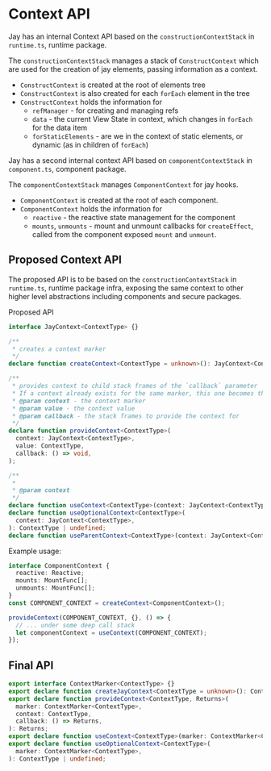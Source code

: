 # Context API

Jay has an internal Context API based on the `constructionContextStack` in `runtime.ts`, runtime package.

The `constructionContextStack` manages a stack of `ConstructContext` which are used for the creation of
jay elements, passing information as a context.

- `ConstructContext` is created at the root of elements tree
- `ConstructContext` is also created for each `forEach` element in the tree
- `ConstructContext` holds the information for
  - `refManager` - for creating and managing refs
  - `data` - the current View State in context, which changes in `forEach` for the data item
  - `forStaticElements` - are we in the context of static elements, or dynamic (as in children of `forEach`)

Jay has a second internal context API based on `componentContextStack` in `component.ts`, component package.

The `componentContextStack` manages `ComponentContext` for jay hooks.

- `ComponentContext` is created at the root of each component.
- `ComponentContext` holds the information for
  - `reactive` - the reactive state management for the component
  - `mounts`, `unmounts` - mount and unmount callbacks for `createEffect`, called from the
    component exposed `mount` and `unmount`.

## Proposed Context API

The proposed API is to be based on the `constructionContextStack` in `runtime.ts`, runtime package infra,
exposing the same context to other higher level abstractions including components and secure packages.

Proposed API

```typescript
interface JayContext<ContextType> {}

/**
 * creates a context marker
 */
declare function createContext<ContextType = unknown>(): JayContext<ContextType>;

/**
 * provides context to child stack frames of the `callback` parameter
 * If a context already exists for the same marker, this one becomes the current one
 * @param context - the context marker
 * @param value - the context value
 * @param callback - the stack frames to provide the context for
 */
declare function provideContext<ContextType>(
  context: JayContext<ContextType>,
  value: ContextType,
  callback: () => void,
);

/**
 *
 * @param context
 */
declare function useContext<ContextType>(context: JayContext<ContextType>): ContextType;
declare function useOptionalContext<ContextType>(
  context: JayContext<ContextType>,
): ContextType | undefined;
declare function useParentContext<ContextType>(context: JayContext<ContextType>): ContextType;
```

Example usage:

```typescript
interface ComponentContext {
  reactive: Reactive;
  mounts: MountFunc[];
  unmounts: MountFunc[];
}
const COMPONENT_CONTEXT = createContext<ComponentContext>();

provideContext(COMPONENT_CONTEXT, {}, () => {
  // ... under some deep call stack
  let componentContext = useContext(COMPONENT_CONTEXT);
});
```

## Final API

```typescript
export interface ContextMarker<ContextType> {}
export declare function createJayContext<ContextType = unknown>(): ContextMarker<ContextType>;
export declare function provideContext<ContextType, Returns>(
  marker: ContextMarker<ContextType>,
  context: ContextType,
  callback: () => Returns,
): Returns;
export declare function useContext<ContextType>(marker: ContextMarker<ContextType>): ContextType;
export declare function useOptionalContext<ContextType>(
  marker: ContextMarker<ContextType>,
): ContextType | undefined;
```
